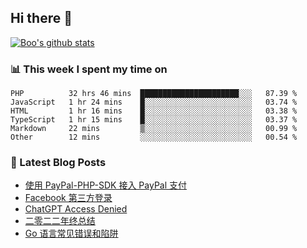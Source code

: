 ## Hi there 👋

[![Boo's github stats](https://github-readme-stats.vercel.app/api?username=0xAiKang)](https://github.com/anuraghazra/github-readme-stats)

<!-- [![Most Used Langs](https://github-readme-stats.vercel.app/api/top-langs/?username=0xAiKang)](https://github.com/anuraghazra/github-readme-stats) -->

### 📊 This week I spent my time on
<!--START_SECTION:waka-->

```text
PHP          32 hrs 46 mins  ██████████████████████░░░   87.39 %
JavaScript   1 hr 24 mins    █░░░░░░░░░░░░░░░░░░░░░░░░   03.74 %
HTML         1 hr 16 mins    █░░░░░░░░░░░░░░░░░░░░░░░░   03.38 %
TypeScript   1 hr 15 mins    █░░░░░░░░░░░░░░░░░░░░░░░░   03.37 %
Markdown     22 mins         ▒░░░░░░░░░░░░░░░░░░░░░░░░   00.99 %
Other        12 mins         ░░░░░░░░░░░░░░░░░░░░░░░░░   00.54 %
```

<!--END_SECTION:waka-->

### 📕 Latest Blog Posts
<!-- BLOG-POST-LIST:START -->
- [使用 PayPal-PHP-SDK 接入 PayPal 支付](https://www.0x2beace.com/use-paypal-php-sdk-to-access-paypal-payment/)
- [Facebook 第三方登录](https://www.0x2beace.com/facebook-third-party-login/)
- [ChatGPT Access Denied](https://www.0x2beace.com/chatgpt-access-denied/)
- [二零二二年终总结](https://www.0x2beace.com/2022-year-end-summary/)
- [Go 语言常见错误和陷阱](https://www.0x2beace.com/gotchas-and-common-mistakes-in-go-golang/)
<!-- BLOG-POST-LIST:END -->

